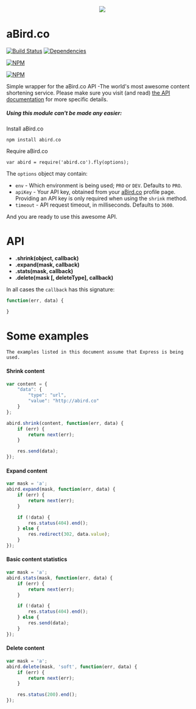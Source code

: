 <div align="center" style="margin:30px 0 40px">
	<img src="http://www.analogbird.com/static/img/playground/abird.co.png"/>
</div>

aBird.co
===============

[![Build Status](https://travis-ci.org/Analogbird/aBird.co.svg)](https://travis-ci.org/Analogbird/aBird.co)
[![Dependencies](https://david-dm.org/Analogbird/aBird.co.png)](https://david-dm.org/Analogbird/aBird.co)

[![NPM](https://nodei.co/npm/abird.co.png?downloads=true&stars=true)](https://nodei.co/npm/abird.co/)

[![NPM](https://nodei.co/npm-dl/abird.co.png)](https://nodei.co/npm/abird.co/)

Simple wrapper for the aBird.co API -The world's most awesome content shortening service. Please make sure you visit (and read) [the API documentation](http://api.abird.co/doc) for more specific details.

##### Using this module can't be made any easier:

Install aBird.co

```
npm install abird.co
```

Require aBird.co

```
var abird = require('abird.co').fly(options);
```

The `options` object may contain:

* `env` - Which environment is being used; `PRO` or `DEV`. Defaults to `PRO`.
* `apiKey` - Your API key, obtained from your [aBird.co](https://account.aBird.co) profile page. Providing an API key is only required when using the `shrink` method.
* `timeout` - API request timeout, in milliseconds. Defaults to `3600`. 


And you are ready to use this awesome API.


API
===============

- **.shrink(object, callback)**
- **.expand(mask, callback)**
- **.stats(mask, callback)**
- **.delete(mask [, deleteType], callback)**

In all cases the `callback` has this signature:

```javascript
function(err, data) {

}
```


Some examples
===============

```
The examples listed in this document assume that Express is being used.
```

#### Shrink content

```javascript
var content = {
	"data": {
		"type": "url",
		"value": "http://abird.co"
	}
};

abird.shrink(content, function(err, data) {
	if (err) {
		return next(err);
	}

	res.send(data);
});
```


#### Expand content

```javascript
var mask = 'a';
abird.expand(mask, function(err, data) {
	if (err) {
		return next(err);
	}

	if (!data) {
		res.status(404).end();
	} else {
		res.redirect(302, data.value);
	}
});
```


#### Basic content statistics

```javascript
var mask = 'a';
abird.stats(mask, function(err, data) {
	if (err) {
		return next(err);
	}

	if (!data) {
		res.status(404).end();
	} else {
		res.send(data);
	}
});
```


#### Delete content

```javascript
var mask = 'a';
abird.delete(mask, 'soft', function(err, data) {
	if (err) {
		return next(err);
	}

	res.status(200).end();
});
```
